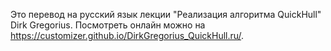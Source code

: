 Это перевод на русский язык лекции "Реализация алгоритма QuickHull" Dirk Gregorius.
Посмотреть онлайн можно на https://customizer.github.io/DirkGregorius_QuickHull.ru/.
